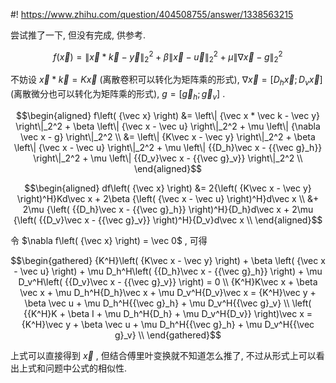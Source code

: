 #! https://www.zhihu.com/question/404508755/answer/1338563215

[comment]: <> (Answer URL: https://www.zhihu.com/question/404508755/answer/1338563215)
[comment]: <> (Question Title: 关于L2范数的最小二乘问题的解析解如何求？)
[comment]: <> (Author Name: 采石工)
[comment]: <> (Create Time: 2020-07-14 21:05:22)

尝试推了一下, 但没有完成, 供参考.

$$f\left( {\vec x} \right) = \left\| {\vec x * \vec k - \vec y} \right\|_2^2 +
\beta \left\| {\vec x - \vec u} \right\|_2^2 + \mu \left\| {\nabla \vec x - g}
\right\|_2^2$$

不妨设  $\vec x * \vec k = K\vec x$  (离散卷积可以转化为矩阵乘的形式),  $\nabla \vec x = \left[
{{D_h}\vec x;{D_v}\vec x} \right]$  (离散微分也可以转化为矩阵乘的形式),  $g = \left[ {{{\vec
g}_h};{{\vec g}_v}} \right]$  .

$$\begin{aligned} f\left( {\vec x} \right) &= \left\| {\vec x * \vec k - \vec
y} \right\|_2^2 + \beta \left\| {\vec x - \vec u} \right\|_2^2 + \mu \left\|
{\nabla \vec x - g} \right\|_2^2 \\ &= \left\| {K\vec x - \vec y}
\right\|_2^2 + \beta \left\| {\vec x - \vec u} \right\|_2^2 + \mu \left\|
{{D_h}\vec x - {{\vec g}_h}} \right\|_2^2 + \mu \left\| {{D_v}\vec x - {{\vec
g}_v}} \right\|_2^2 \\ \end{aligned}$$

$$\begin{aligned} df\left( {\vec x} \right) &= 2{\left( {K\vec x - \vec y}
\right)^H}Kd\vec x + 2\beta {\left( {\vec x - \vec u} \right)^H}d\vec x \\
&+ 2\mu {\left( {{D_h}\vec x - {{\vec g}_h}} \right)^H}{D_h}d\vec x + 2\mu
{\left( {{D_v}\vec x - {{\vec g}_v}} \right)^H}{D_v}d\vec x \\
\end{aligned}$$

令  $\nabla f\left( {\vec x} \right) = \vec 0$  , 可得

$$\begin{gathered} {K^H}\left( {K\vec x - \vec y} \right) + \beta \left( {\vec
x - \vec u} \right) + \mu D_h^H\left( {{D_h}\vec x - {{\vec g}_h}} \right) +
\mu D_v^H\left( {{D_v}\vec x - {{\vec g}_v}} \right) = 0 \\ {K^H}K\vec
x + \beta \vec x + \mu D_h^H{D_h}\vec x + \mu D_v^H{D_v}\vec x = {K^H}\vec y +
\beta \vec u + \mu D_h^H{{\vec g}_h} + \mu D_v^H{{\vec g}_v}  \\ \left(
{{K^H}K + \beta I + \mu D_h^H{D_h} + \mu D_v^H{D_v}} \right)\vec x = {K^H}\vec
y + \beta \vec u + \mu D_h^H{{\vec g}_h} + \mu D_v^H{{\vec g}_v}  \\
\end{gathered}$$

上式可以直接得到  $\vec x$  , 但结合傅里叶变换就不知道怎么推了, 不过从形式上可以看出上式和问题中公式的相似性.

